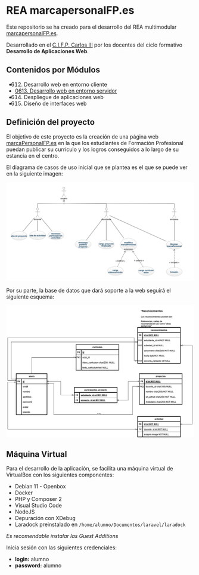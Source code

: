 # REA marcapersonalFP.es

Este repositorio se ha creado para el desarrollo del REA multimodular [marcapersonalFP.es](https://marcapersonalfp.es).

Desarrollado en el [C.I.F.P. Carlos III](https://cifpcarlos3.es) por los docentes del ciclo formativo **Desarrollo de Aplicaciones Web**.

## Contenidos por Módulos

- 0612. Desarrollo web en entorno cliente
- [0613. Desarrollo web en entorno servidor](./documentos/0613_Servidor/README.md)
- 0614. Despliegue de aplicaciones web
- 0615. Diseño de interfaces web

## Definición del proyecto

El objetivo de este proyecto es la creación de una página web [marcaPersonalFP.es](https://marcaPersonalFP.es) en la que los estudiantes de Formación Profesional puedan publicar su currículo y los logros conseguidos a lo largo de su estancia en el centro.

El diagrama de casos de uso inicial que se plantea es el que se puede ver en la siguiente imagen:

![Diagrama de casos de uso marcapersonalfp.es](./documentos/marcaPersonalFP-usecase.png)

Por su parte, la base de datos que dará soporte a la web seguirá el siguiente esquema:

![Esquema de la base de datos marcapersonalfp.es](./documentos/marcapersonalFP.drawio.png)

## Máquina Virtual

Para el desarrollo de la aplicación, se facilita una máquina virtual de VirtualBox con los siguientes componentes:

- Debian 11 - Openbox
- Docker
- PHP y Composer 2
- Visual Studio Code
- NodeJS
- Depuración con XDebug
- Laradock preinstalado en `/home/alumno/Documentos/laravel/laradock`

_Es recomendable instalar las Guest Additions_

Inicia sesión con las siguientes credenciales:

- **login:** alumno
- **password:** alumno
